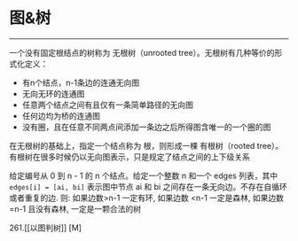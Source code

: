 # 图&树

---

一个没有固定根结点的树称为 无根树（unrooted tree）。无根树有几种等价的形式化定义：

- 有n个结点，n-1条边的连通无向图
- 无向无环的连通图
- 任意两个结点之间有且仅有一条简单路径的无向图
- 任何边均为桥的连通图
- 没有圈，且在任意不同两点间添加一条边之后所得图含唯一的一个圈的图

在无根树的基础上，指定一个结点称为 根，则形成一棵 有根树（rooted tree）。有根树在很多时候仍以无向图表示，只是规定了结点之间的上下级关系


给定编号从 0 到 n - 1 的 n 个结点。给定一个整数 n 和一个 edges 列表，其中 `edges[i] = [ai, bi]` 表示图中节点 ai 和 bi 之间存在一条无向边。不存在自循环或者重复的边.
则:
如果边数>n-1 一定有环, 如果边数 <n-1 一定是森林,   如果边数=n-1 且没有森林, 一定是一颗合法的树


261.[[以图判树]] [M]


